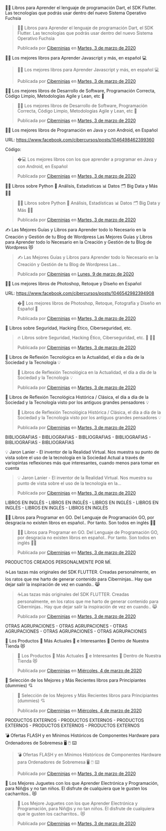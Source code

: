 👩‍💻 Libros para Aprender el lenguaje de programación Dart, el SDK Flutter. Las tecnologías que podrás usar dentro del nuevo Sistema Operativo Fuchsia

<div class="fb-post" data-href="https://www.facebook.com/ciberninjas/posts/1331103423743176" data-width="850" data-show-text="true"><blockquote cite="https://developers.facebook.com/ciberninjas/posts/1331103423743176" class="fb-xfbml-parse-ignore"><p>👩‍💻 Libros para Aprender el lenguaje de programación Dart, el SDK Flutter. Las tecnologías que podrás usar dentro del nuevo Sistema Operativo Fuchsia</p>Publicada por <a href="https://www.facebook.com/ciberninjas/">Ciberninjas</a> en&nbsp;<a href="https://developers.facebook.com/ciberninjas/posts/1331103423743176">Martes, 3 de marzo de 2020</a></blockquote></div>

👨‍💻 Los mejores libros para Aprender Javascript y más, en español 💻

<div class="fb-post" data-href="https://www.facebook.com/ciberninjas/posts/1331101370410048" data-width="850" data-show-text="true"><blockquote cite="https://developers.facebook.com/ciberninjas/posts/1331101370410048" class="fb-xfbml-parse-ignore"><p>👨‍💻 Los mejores libros para Aprender Javascript y más, en español 💻</p>Publicada por <a href="https://www.facebook.com/ciberninjas/">Ciberninjas</a> en&nbsp;<a href="https://developers.facebook.com/ciberninjas/posts/1331101370410048">Martes, 3 de marzo de 2020</a></blockquote></div>

👩‍💻 Los mejores libros de Desarrollo de Software, Programación Correcta, Código Limpio, Metodologías Agile y Lean, etc 💼

<div class="fb-post" data-href="https://www.facebook.com/ciberninjas/posts/1331105903742928" data-width="850" data-show-text="true"><blockquote cite="https://developers.facebook.com/ciberninjas/posts/1331105903742928" class="fb-xfbml-parse-ignore"><p>👩‍💻 Los mejores libros de Desarrollo de Software, Programación Correcta, Código Limpio, Metodologías Agile y Lean, etc 💼</p>Publicada por <a href="https://www.facebook.com/ciberninjas/">Ciberninjas</a> en&nbsp;<a href="https://developers.facebook.com/ciberninjas/posts/1331105903742928">Martes, 3 de marzo de 2020</a></blockquote></div>

👨‍💻 Los mejores libros de Programación en Java y con Android, en Español

URL: https://www.facebook.com/cibercursos/posts/1046498462399360

Código:

<div class="fb-post" data-href="https://www.facebook.com/ciberninjas/posts/1331109157075936" data-width="850" data-show-text="true"><blockquote cite="https://developers.facebook.com/ciberninjas/posts/1331109157075936" class="fb-xfbml-parse-ignore"><p>�‍💻 Los mejores libros con los que aprender a programar en Java y con Android, en Español</p>Publicada por <a href="https://www.facebook.com/ciberninjas/">Ciberninjas</a> en&nbsp;<a href="https://developers.facebook.com/ciberninjas/posts/1331109157075936">Martes, 3 de marzo de 2020</a></blockquote></div>

👩‍🔬 Libros sobre Python 🐍 Análisis, Estadísticas 📊 Datos 🗂 Big Data y Más 👨‍🔬

<div class="fb-post" data-href="https://www.facebook.com/ciberninjas/posts/1331125377074314" data-width="850" data-show-text="true"><blockquote cite="https://developers.facebook.com/ciberninjas/posts/1331125377074314" class="fb-xfbml-parse-ignore"><p>👩‍🔬 Libros sobre Python 🐍 Análisis, Estadísticas 📊 Datos 🗂 Big Data y Más 👨‍🔬</p>Publicada por <a href="https://www.facebook.com/ciberninjas/">Ciberninjas</a> en&nbsp;<a href="https://developers.facebook.com/ciberninjas/posts/1331125377074314">Martes, 3 de marzo de 2020</a></blockquote></div>

✍ Las Mejores Guías y Libros para Aprender todo lo Necesario en la Creación y Gestión de tu Blog de Wordpress Las Mejores Guías y Libros para Aprender todo lo Necesario en la Creación y Gestión de tu Blog de Wordpress 😻

<div class="fb-post" data-href="https://www.facebook.com/ciberninjas/posts/1336059819914203" data-width="850" data-show-text="true"><blockquote cite="https://developers.facebook.com/ciberninjas/posts/1336059819914203" class="fb-xfbml-parse-ignore"><p>✍ Las Mejores Guías y Libros para Aprender todo lo Necesario en la Creación y Gestión de tu Blog de Wordpress Las...</p>Publicada por <a href="https://www.facebook.com/ciberninjas/">Ciberninjas</a> en&nbsp;<a href="https://developers.facebook.com/ciberninjas/posts/1336059819914203">Lunes, 9 de marzo de 2020</a></blockquote></div>

👨‍🎨 Los mejores libros de Photoshop, Retoque y Diseño en Español

URL: https://www.facebook.com/cibercursos/posts/1046542982394908

<div class="fb-post" data-href="https://www.facebook.com/ciberninjas/posts/1331111150409070" data-width="850" data-show-text="true"><blockquote cite="https://developers.facebook.com/ciberninjas/posts/1331111150409070" class="fb-xfbml-parse-ignore"><p>�‍🎨 Los mejores libros de Photoshop, Retoque, Fotografía y Diseño en Español 🎨</p>Publicada por <a href="https://www.facebook.com/ciberninjas/">Ciberninjas</a> en&nbsp;<a href="https://developers.facebook.com/ciberninjas/posts/1331111150409070">Martes, 3 de marzo de 2020</a></blockquote></div>

🔐 Libros sobre Seguridad, Hacking Ético, Ciberseguridad, etc.

<div class="fb-post" data-href="https://www.facebook.com/ciberninjas/posts/1331088770411308" data-width="850" data-show-text="true"><blockquote cite="https://developers.facebook.com/ciberninjas/posts/1331088770411308" class="fb-xfbml-parse-ignore"><p>🔥 Libros sobre Seguridad, Hacking Ético, Ciberseguridad, etc.  🔐 🕵️‍♂️</p>Publicada por <a href="https://www.facebook.com/ciberninjas/">Ciberninjas</a> en&nbsp;<a href="https://developers.facebook.com/ciberninjas/posts/1331088770411308">Martes, 3 de marzo de 2020</a></blockquote></div>

🧠 Libros de Reflexión Tecnológica en la Actualidad, el día a día de la Sociedad y la Tecnología 💡

<div class="fb-post" data-href="https://www.facebook.com/ciberninjas/posts/1331113580408827" data-width="850" data-show-text="true"><blockquote cite="https://developers.facebook.com/ciberninjas/posts/1331113580408827" class="fb-xfbml-parse-ignore"><p>🧠 Libros de Reflexión Tecnológica en la Actualidad, el día a día de la Sociedad y la Tecnología 💡</p>Publicada por <a href="https://www.facebook.com/ciberninjas/">Ciberninjas</a> en&nbsp;<a href="https://developers.facebook.com/ciberninjas/posts/1331113580408827">Martes, 3 de marzo de 2020</a></blockquote></div>

🧠 Libros de Reflexión Tecnológica Histórica / Clásica, el día a día de la Sociedad y la Tecnología visto por los antiguos grandes pensadores 💡

<div class="fb-post" data-href="https://www.facebook.com/ciberninjas/posts/1331120520408133" data-width="850" data-show-text="true"><blockquote cite="https://developers.facebook.com/ciberninjas/posts/1331120520408133" class="fb-xfbml-parse-ignore"><p>🧠 Libros de Reflexión Tecnológica Histórica / Clásica, el día a día de la Sociedad y la Tecnología visto por los antiguos grandes pensadores 💡</p>Publicada por <a href="https://www.facebook.com/ciberninjas/">Ciberninjas</a> en&nbsp;<a href="https://developers.facebook.com/ciberninjas/posts/1331120520408133">Martes, 3 de marzo de 2020</a></blockquote></div>

BIBLIOGRAFIAS - BIBLIOGRAFIAS - BIBLIOGRAFIAS - BIBLIOGRAFIAS - BIBLIOGRAFIAS - BIBLIOGRAFIAS

💡 Jaron Lanier - El inventor de la Realidad Virtual. Nos muestra su punto de  vista sobre el uso de la tecnología en la Sociedad Actual a través de variopintas reflexiones más que interesantes, cuando menos para tomar en cuenta

<div class="fb-post" data-href="https://www.facebook.com/ciberninjas/posts/1331117300408455" data-width="850" data-show-text="true"><blockquote cite="https://developers.facebook.com/ciberninjas/posts/1331117300408455" class="fb-xfbml-parse-ignore"><p>💡 Jaron Lanier - El inventor de la Realidad Virtual. Nos muestra su punto de  vista sobre el uso de la tecnología en la...</p>Publicada por <a href="https://www.facebook.com/ciberninjas/">Ciberninjas</a> en&nbsp;<a href="https://developers.facebook.com/ciberninjas/posts/1331117300408455">Martes, 3 de marzo de 2020</a></blockquote></div>


LIBROS EN INGLÉS - LIBROS EN INGLÉS - LIBROS EN INGLÉS - LIBROS EN INGLÉS - LIBROS EN INGLÉS - LIBROS EN INGLÉS

👩‍💻 Libros para Programar en GO. Del Lenguaje de Programación GO, por desgracia no existen libros en español.. Por tanto. Son todos en inglés 🏃‍♀️

<div class="fb-post" data-href="https://www.facebook.com/ciberninjas/posts/1331128953740623" data-width="850" data-show-text="true"><blockquote cite="https://developers.facebook.com/ciberninjas/posts/1331128953740623" class="fb-xfbml-parse-ignore"><p>👩‍💻 Libros para Programar en GO. Del Lenguaje de Programación GO, por desgracia no existen libros en español.. Por tanto. Son todos en inglés 🏃‍♀️</p>Publicada por <a href="https://www.facebook.com/ciberninjas/">Ciberninjas</a> en&nbsp;<a href="https://developers.facebook.com/ciberninjas/posts/1331128953740623">Martes, 3 de marzo de 2020</a></blockquote></div>

PRODUCTOS CREADOS PERSONALMENTE POR MÍ.

☕Las tazas más originales del SDK FLUTTER. Creadas personalmente, en los ratos que me harto de generar contenido para Ciberninjas.. Hay que dejar salir la inspiración de vez en cuando.. 😹

<div class="fb-post" data-href="https://www.facebook.com/ciberninjas/posts/1331123270407858" data-width="850" data-show-text="true"><blockquote cite="https://developers.facebook.com/ciberninjas/posts/1331123270407858" class="fb-xfbml-parse-ignore"><p>☕Las tazas más originales del SDK FLUTTER. Creadas personalmente, en los ratos que me harto de generar contenido para Ciberninjas.. Hay que dejar salir la inspiración de vez en cuando.. 😹</p>Publicada por <a href="https://www.facebook.com/ciberninjas/">Ciberninjas</a> en&nbsp;<a href="https://developers.facebook.com/ciberninjas/posts/1331123270407858">Martes, 3 de marzo de 2020</a></blockquote></div>


OTRAS AGRUPACIONES - OTRAS AGRUPACIONES - OTRAS AGRUPACIONES - OTRAS AGRUPACIONES - OTRAS AGRUPACIONES

🎁 Los Productos 🎁 Más Actuales 🎁 e Interesantes 🎁 Dentro de Nuestra Tienda 😻

<div class="fb-post" data-href="https://www.facebook.com/ciberninjas/posts/1332405786946273" data-width="850" data-show-text="true"><blockquote cite="https://developers.facebook.com/ciberninjas/posts/1332405786946273" class="fb-xfbml-parse-ignore"><p>🎁 Los Productos 🎁 Más Actuales 🎁 e Interesantes 🎁 Dentro de Nuestra Tienda 😻</p>Publicada por <a href="https://www.facebook.com/ciberninjas/">Ciberninjas</a> en&nbsp;<a href="https://developers.facebook.com/ciberninjas/posts/1332405786946273">Miércoles, 4 de marzo de 2020</a></blockquote></div>

🧠 Selección de los Mejores y Más Recientes libros para Principiantes (dummies) 💘

<div class="fb-post" data-href="https://www.facebook.com/ciberninjas/posts/1331890750331110" data-width="850" data-show-text="true"><blockquote cite="https://developers.facebook.com/ciberninjas/posts/1331890750331110" class="fb-xfbml-parse-ignore"><p>🧠 Selección de los Mejores y Más Recientes libros para Principiantes (dummies) 💘</p>Publicada por <a href="https://www.facebook.com/ciberninjas/">Ciberninjas</a> en&nbsp;<a href="https://developers.facebook.com/ciberninjas/posts/1331890750331110">Miércoles, 4 de marzo de 2020</a></blockquote></div>

PRODUCTOS EXTERNOS - PRODUCTOS EXTERNOS - PRODUCTOS EXTERNOS - PRODUCTOS EXTERNOS - PRODUCTOS EXTERNOS

💣 Ofertas FLASH y en Mínimos Históricos de Componentes Hardware para Ordenadores de Sobremesa  🖥 🖱 ⌨

<div class="fb-post" data-href="https://www.facebook.com/ciberninjas/posts/1331139357072916" data-width="850" data-show-text="true"><blockquote cite="https://developers.facebook.com/ciberninjas/posts/1331139357072916" class="fb-xfbml-parse-ignore"><p>💣 Ofertas FLASH y en Mínimos Históricos de Componentes Hardware para Ordenadores de Sobremesa  🖥 🖱 ⌨</p>Publicada por <a href="https://www.facebook.com/ciberninjas/">Ciberninjas</a> en&nbsp;<a href="https://developers.facebook.com/ciberninjas/posts/1331139357072916">Martes, 3 de marzo de 2020</a></blockquote></div>

🤖 Los Mejores Juguetes con los que Aprender Electrónica y Programación, para Niñ@s y no tan niños. El disfrute de cualquiera que le gusten los cacharritos.. 😻

<div class="fb-post" data-href="https://www.facebook.com/ciberninjas/posts/1331131217073730" data-width="850" data-show-text="true"><blockquote cite="https://developers.facebook.com/ciberninjas/posts/1331131217073730" class="fb-xfbml-parse-ignore"><p>🤖 Los Mejore Juguetes con los que Aprender Electrónica y Programación, para Niñ&#064;s y no tan niños. El disfrute de cualquiera que le gusten los cacharritos.. 😻</p>Publicada por <a href="https://www.facebook.com/ciberninjas/">Ciberninjas</a> en&nbsp;<a href="https://developers.facebook.com/ciberninjas/posts/1331131217073730">Martes, 3 de marzo de 2020</a></blockquote></div>